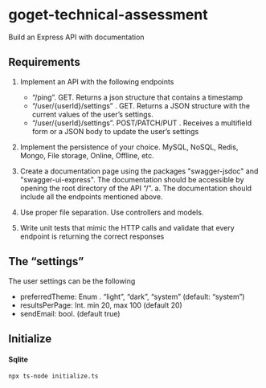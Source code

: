 # goget-technical-assessment
Build an Express API with documentation

## Requirements
1. Implement an API with the following endpoints
    * “/ping”. GET. Returns a json structure that contains a timestamp
    * “/user/{userId}/settings” . GET. Returns a JSON structure with the current
    values of the user’s settings.
    * “/user/{userId}/settings”. POST/PATCH/PUT . Receives a multifield form or a
    JSON body to update the user’s settings

2. Implement the persistence of your choice. MySQL, NoSQL, Redis, Mongo, File
storage, Online, Offline, etc.
3. Create a documentation page using the packages "swagger-jsdoc" and
"swagger-ui-express". The documentation should be accessible by opening the root
directory of the API “/”.
a. The documentation should include all the endpoints mentioned above.
4. Use proper file separation. Use controllers and models.
5. Write unit tests that mimic the HTTP calls and validate that every endpoint is
returning the correct responses

## The “settings”
The user settings can be the following
* preferredTheme: Enum . “light”, “dark”, “system” (default: “system”)
* resultsPerPage: Int. min 20, max 100 (default 20)
* sendEmail: bool. (default true)

## Initialize

#### Sqlite

```
npx ts-node initialize.ts
```
